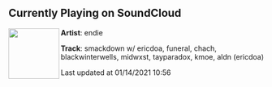 ## Currently Playing on SoundCloud

[<img align="left" width="100" src="https://i1.sndcdn.com/artworks-raDYffTSt4vFSt7A-89qzcw-t50x50.jpg">](https://soundcloud.com/1endie/smackdown)

**Artist**: endie 

**Track**: smackdown w/ ericdoa, funeral, chach, blackwinterwells, midwxst, tayparadox, kmoe, aldn (ericdoa)

Last updated at 01/14/2021 10:56

